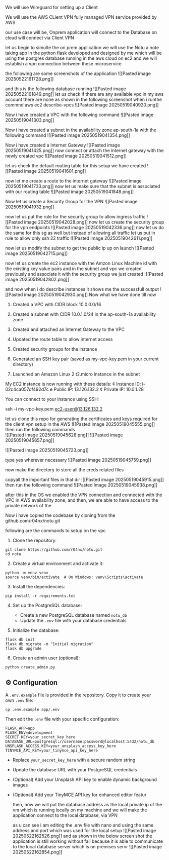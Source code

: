 
We will use Wireguard for setting up a Client 

We will use the AWS CLient VPN fully managed VPN service provided by AWS

our use case will be, Onprem application will connect to the Database on cloud will connect via Client VPN

let us begin 
to simulte the on prem application we will use the Notu a note taking app in the python flask developed and designed by me which will be using the postgres database running in the aws cloud on ec2 and we will establish a vpn connection between these microservice

the following are some screenshots of the application 
![[Pasted image 20250522161728.png]]

and this is the following database running 
![[Pasted image 20250522161849.png]]
let us check if there are any available vpc in my aws account 
there are none as shown in the following screenshot when i runthe commnd
aws ec2 describe-vpcs
![[Pasted image 20250519040920.png]]

Now i have created a VPC with the following command 
![[Pasted image 20250519041303.png]]

Now i have created a subnet in the availability zone ap-south-1a with the following command
![[Pasted image 20250519041354.png]]

Now i have created a Internet Gateway 
![[Pasted image 20250519041425.png]]
now connect or attach the internet gateway with the newly created vpc
![[Pasted image 20250519041512.png]]

let us check the default routing table for this setup we have created 
![[Pasted image 20250519041601.png]]

now let me create a route to the internet gateway 
![[Pasted image 20250519041733.png]]
now let us make sure that the subnet is associated with our routing table 
![[Pasted image 20250519041848.png]]

Now let us create a Security Group for the VPN 
![[Pasted image 20250519041932.png]]

now let us put the rule for the security group to allow ingress traffic 
![[Pasted image 20250519042028.png]]
now let us create the security group for the vpn endpoints
![[Pasted image 20250519042336.png]]
now let us do the same for this sg as well but instead of allowing all traffic let us put in rule to allow only ssh 22 traffic 
![[Pasted image 20250519042611.png]]

now let us modify the subnet to get the public ip up on launch 
![[Pasted image 20250519042715.png]]

now let us create the ec2 instance with the Amzon Linux Machine id with the existing key value pairs and in the subnet and vpc we created previously and associate it with the security group we just created 
![[Pasted image 20250519042802.png]]

and now when i do describe instances it shows me the successfull output
![[Pasted image 20250519042930.png]]
Now what we have done till now
1. Created a VPC with CIDR block 10.0.0.0/16

2. Created a subnet with CIDR 10.0.1.0/24 in the ap-south-1a availability zone
3. Created and attached an Internet Gateway to the VPC

4. Updated the route table to allow internet access

5. Created security groups for the instance

6. Generated an SSH key pair (saved as my-vpc-key.pem in your current directory)
7. Launched an Amazon Linux 2 t2.micro instance in the subnet

My EC2 instance is now running with these details:
¢ Instance ID: i-02c4ca057df492d7c
e Public IP: 13.126.132.2
¢ Private IP: 10.0.1.28

You can connect to your instance using SSH:

 ssh -i my-vpc-key.pem ec2-user@13.126.132.2

let us clone this repo for generating the certificates and keys required for the client vpn setup in the AWS
![[Pasted image 20250519045555.png]]
then run the following commands  
![[Pasted image 20250519045628.png]]
![[Pasted image 20250519045657.png]]

![[Pasted image 20250519045723.png]]

type yes wherever necessary
![[Pasted image 20250519045759.png]]

now make the directory to store all the creds related files

copyall the important files in that dir
![[Pasted image 20250519045915.png]]
then run the following command
![[Pasted image 20250519045938.png]]


after this in the OS we enabled the VPN connection and connected with the VPC in AWS availability zone, and then, we are able to have access to the private network   of the   

Now i have copied the codebase by cloning from the github.com/r04nx/notu.git

following are the commands to setup on the vpc
1. Clone the repository:

```shell
git clone https://github.com/r04nx/notu.git
cd notu
```

2. Create a virtual environment and activate it:

```shell
python -m venv venv
source venv/bin/activate  # On Windows: venv\Scripts\activate
```

3. Install the dependencies:

```shell
pip install -r requirements.txt
```

4. Set up the PostgreSQL database:
    
    - Create a new PostgreSQL database named `notu_db`
    - Update the `.env` file with your database credentials
5. Initialize the database:
    

```shell
flask db init
flask db migrate -m "Initial migration"
flask db upgrade
```

6. Create an admin user (optional):

```shell
python create_admin.py
```

## ⚙️ Configuration

[](https://github.com/r04nx/notu#%EF%B8%8F-configuration)

A `.env.example` file is provided in the repository. Copy it to create your own `.env` file:

```shell
cp .env.example app/.env
```

Then edit the `.env` file with your specific configuration:

```
FLASK_APP=app
FLASK_ENV=development
SECRET_KEY=your_secret_key_here
DATABASE_URL=postgresql://username:password@localhost:5432/notu_db
UNSPLASH_ACCESS_KEY=your_unsplash_access_key_here
TINYMCE_API_KEY=your_tinymce_api_key_here
```

- Replace `your_secret_key_here` with a secure random string
- Update the database URL with your PostgreSQL credentials
- (Optional) Add your Unsplash API key to enable dynamic background images
- (Optional) Add your TinyMCE API key for enhanced editor featur
  
  then, now we will put the database address as the local private ip of the vm which is running locally on my machine and we will make the application connect to the local database, via VPN
  
  as u can see i am editing the .env file with nano and using the same address and port which was used for the local setup ![[Pasted image 20250522162526.png]]
and as shown in the below screen shot the application is still working without fail because it is able to communicate to the local database server which is on premises servr
![[Pasted image 20250522162854.png]]






